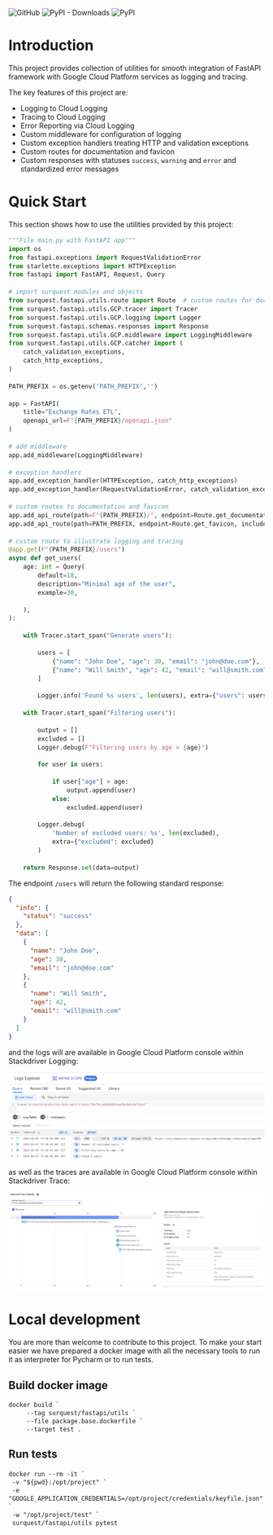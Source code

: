 ![GitHub](https://img.shields.io/github/license/surquest/python-fastapi-utils?style=flat-square)
![PyPI - Downloads](https://img.shields.io/pypi/dm/surquest-fastapi-utils?style=flat-square)
![PyPI](https://img.shields.io/pypi/v/surquest-fastapi-utils)

# Introduction

This project provides collection of utilities for smooth integration of FastAPI framework with Google Cloud Platform services as logging and tracing.

The key features of this project are:

* Logging to Cloud Logging
* Tracing to Cloud Logging
* Error Reporting via Cloud Logging
* Custom middleware for configuration of logging
* Custom exception handlers treating HTTP and validation exceptions
* Custom routes for documentation and favicon
* Custom responses with statuses `success`, `warning` and `error` and standardized error messages

# Quick Start

This section shows how to use the utilities provided by this project:

```python
"""File main.py with FastAPI app"""
import os
from fastapi.exceptions import RequestValidationError
from starlette.exceptions import HTTPException
from fastapi import FastAPI, Request, Query

# import surquest modules and objects
from surquest.fastapi.utils.route import Route  # custom routes for documentation and FavIcon
from surquest.fastapi.utils.GCP.tracer import Tracer
from surquest.fastapi.utils.GCP.logging import Logger
from surquest.fastapi.schemas.responses import Response
from surquest.fastapi.utils.GCP.middleware import LoggingMiddleware
from surquest.fastapi.utils.GCP.catcher import (
    catch_validation_exceptions,
    catch_http_exceptions,
)

PATH_PREFIX = os.getenv('PATH_PREFIX','')

app = FastAPI(
    title="Exchange Rates ETL",
    openapi_url=F"{PATH_PREFIX}/openapi.json"
)

# add middleware
app.add_middleware(LoggingMiddleware)

# exception handlers
app.add_exception_handler(HTTPException, catch_http_exceptions)
app.add_exception_handler(RequestValidationError, catch_validation_exceptions)

# custom routes to documentation and favicon
app.add_api_route(path=F"{PATH_PREFIX}/", endpoint=Route.get_documentation, include_in_schema=False)
app.add_api_route(path=PATH_PREFIX, endpoint=Route.get_favicon, include_in_schema=False)

# custom route to illustrate logging and tracing
@app.get(F"{PATH_PREFIX}/users")
async def get_users(
    age: int = Query(
        default=18,
        description="Minimal age of the user",
        example=30,

    ),
):

    with Tracer.start_span("Generate users"):

        users = [
            {"name": "John Doe", "age": 30, "email": "john@doe.com"},
            {"name": "Will Smith", "age": 42, "email": "will@smith.com"}
        ]

        Logger.info('Found %s users', len(users), extra={"users": users})

    with Tracer.start_span("Filtering users"):

        output = []
        excluded = []
        Logger.debug(F"Filtering users by age > {age}")

        for user in users:

            if user["age"] > age:
                output.append(user)
            else:
                excluded.append(user)

        Logger.debug(
            'Number of excluded users: %s', len(excluded),
            extra={"excluded": excluded}
        )

    return Response.set(data=output)
```

The endpoint `/users` will return the following standard response:

```json
{
  "info": {
    "status": "success"
  },
  "data": [
    {
      "name": "John Doe",
      "age": 30,
      "email": "john@doe.com"
    },
    {
      "name": "Will Smith",
      "age": 42,
      "email": "will@smith.com"
    }
  ]
}
```

and the logs will are available in Google Cloud Platform console within Stackdriver Logging:

![Log Entries](https://github.com/surquest/python-fastapi-utils/blob/main/assets/img/logs.png?raw=true)

as well as the traces are available in Google Cloud Platform console within Stackdriver Trace:

![Trace](https://github.com/surquest/python-fastapi-utils/blob/main/assets/img/trace.png?raw=true)


# Local development

You are more than welcome to contribute to this project. To make your start easier we have prepared a docker image with all the necessary tools to run it as interpreter for Pycharm or to run tests.


## Build docker image
```
docker build `
     --tag surquest/fastapi/utils `
     --file package.base.dockerfile `
     --target test .
```

## Run tests
```
docker run --rm -it `
 -v "${pwd}:/opt/project" `
 -e "GOOGLE_APPLICATION_CREDENTIALS=/opt/project/credentials/keyfile.json" `
 -w "/opt/project/test" `
 surquest/fastapi/utils pytest
```
